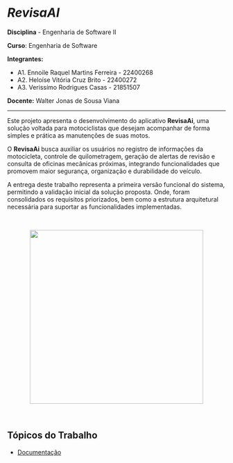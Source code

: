 # *RevisaAI*

**Disciplina** - Engenharia de Software II

**Curso**: Engenharia de Software  

**Integrantes:**

+ A1. Ennoile Raquel Martins Ferreira - 22400268
+ A2. Heloíse Vitória Cruz Brito - 22400272
+ A3. Verissímo Rodrigues Casas - 21851507


**Docente:** Walter Jonas de Sousa Viana

---

Este projeto apresenta o desenvolvimento do aplicativo **RevisaAi**, uma solução voltada para motociclistas que desejam acompanhar de forma simples e prática as manutenções de suas motos.  

O **RevisaAi** busca auxiliar os usuários no registro de informações da motocicleta, controle de quilometragem, geração de alertas de revisão e consulta de oficinas mecânicas próximas, integrando funcionalidades que promovem maior segurança, organização e durabilidade do veículo.  

A entrega deste trabalho representa a primeira versão funcional do sistema, permitindo a validação inicial da solução proposta. Onde, foram consolidados os requisitos priorizados, bem como a estrutura arquitetural necessária para suportar as funcionalidades implementadas.  

<br>
<p align="center"> <img src="https://i.postimg.cc/NMHD7PqB/C-pia-de-C-pia-de-Proposed-Architecture.png" alt="" width="400" /></p>
<br>

## Tópicos do  Trabalho 
- [Documentação](https://github.com/helo-xssw/RevisaAi/blob/main/Documentacao.md)
